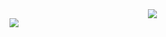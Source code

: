 <div align="center">
  <a href="https://szhao.dev/" target="_blank" rel="noreferrer">
    <img src="https://capsule-render.vercel.app/api?type=waving&color=gradient&height=250&section=header&text=Stanley%20Zhao&fontSize=50&fontAlignY=30&desc=Software%20Engineer%20|%20szhao.dev&descAlignY=50"/>
  </a>
</div>

<a href="https://szhao.dev/" target="_blank" rel="noreferrer">
  <img src="https://hits-app.vercel.app/hits?url=https%3A%2F%2Fgithub.com%2Fzhao-stanley&label=visits"/>
</a>
